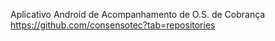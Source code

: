 Aplicativo Android de Acompanhamento de O.S. de Cobrança
https://github.com/consensotec?tab=repositories
